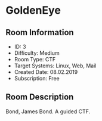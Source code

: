 ﻿# GoldenEye

## Room Information
- ID: 3
- Difficulty: Medium
- Room Type: CTF
- Target Systems: Linux, Web, Mail
- Created Date: 08.02.2019
- Subscription: Free

## Room Description
Bond, James Bond. A guided CTF.
